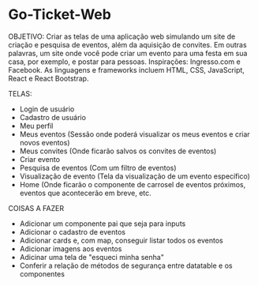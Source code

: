 # Go-Ticket-Web

OBJETIVO:
Criar as telas de uma aplicação web simulando um site de criação e pesquisa de eventos, além da aquisição de convites. Em outras palavras, um site onde você pode criar um evento para uma festa em sua casa, por exemplo, e postar para pessoas. 
Inspirações: Ingresso.com e Facebook.
As linguagens e frameworks incluem HTML, CSS, JavaScript, React e React Bootstrap.

TELAS:
- Login de usuário
- Cadastro de usuário
- Meu perfil
- Meus eventos (Sessão onde poderá visualizar os meus eventos e criar novos eventos)
- Meus convites (Onde ficarão salvos os convites de eventos)
- Criar evento
- Pesquisa de eventos (Com um filtro de eventos)
- Visualização de evento (Tela da visualização de um evento específico)
- Home (Onde ficarão o componente de carrosel de eventos próximos, eventos que acontecerão em breve, etc. 

COISAS A FAZER
- Adicionar um componente pai que seja para inputs
- Adicionar o cadastro de eventos
- Adicionar cards e, com map, conseguir listar todos os eventos
- Adicionar imagens aos eventos
- Adicinar uma tela de "esqueci minha senha"
- Conferir a relação de métodos de segurança entre datatable e os componentes